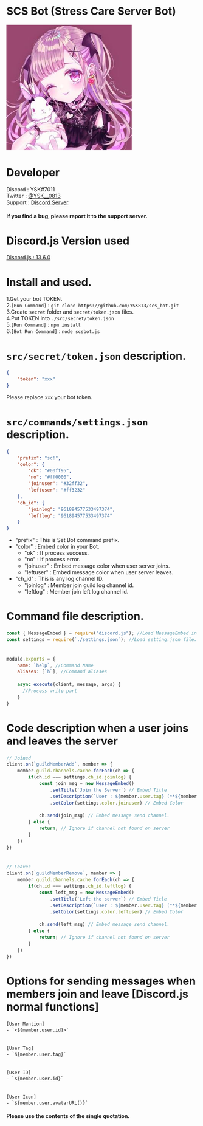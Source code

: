 # SCS Bot (Stress Care Server Bot)

![Bot Icon](/picture/SCSbot_icon.png)


# Developer  
Discord : YSK#7011  
Twitter : [@YSK__0813](https://twitter.com/YSK__0813)  
Support : [Discord Server](https://discord.gg/scHkEmcrwR)  

#### If you find a bug, please report it to the support server.



# Discord.js Version used  
[Discord.js : 13.6.0  ](https://github.com/discordjs/discord.js/releases/tag/13.6.0)



# Install and used.  
1.Get your bot TOKEN.  
2.`[Run Command]` : `git clone https://github.com/YSK813/scs_bot.git`  
3.Create `secret` folder and `secret/token.json` files.  
4.Put TOKEN into `./src/secret/token.json`  
5.`[Run Command]` : `npm install`  
6.`[Bot Run Command]` : `node scsbot.js`  



# `src/secret/token.json` description.
```json
{
    "token": "xxx"
}
```
Please replace `xxx` your bot token.



# `src/commands/settings.json` description.
```json
{
    "prefix": "sc!",
    "color": {
        "ok": "#00ff95",
        "no": "#ff0000",
        "joinuser": "#32ff32",
        "leftuser": "#ff3232"
    },
    "ch_id": {
        "joinlog": "961894577533497374",
        "leftlog": "961894577533497374"
    }
}
```  
- "prefix" : This is Set Bot command prefix.
- "color" : Embed color in your Bot.
  - "ok" : If process success.
  - "no" : If process error.
  - "joinuser" : Embed message color when user server joins.
  - "leftuser" : Embed message color when user server leaves.
- "ch_id" : This is any log channel ID.
  - "joinlog" : Member join guild log channel id.
  - "leftlog" : Member join left log channel id.



# Command file description.
```js
const { MessageEmbed } = require("discord.js"); //Load MessageEmbed in discord.js
const settings = require(`./settings.json`); //Load setting.json file.


module.exports = {
    name: `help`, //Command Name
    aliases: [`h`], //Command aliases
    
    async execute(client, message, args) {
      //Process write part
    }
}
```



# Code description when a user joins and leaves the server
```js
// Joined
client.on(`guildMemberAdd`, member => {
    member.guild.channels.cache.forEach(ch => {
        if(ch.id === settings.ch_id.joinlog) {
            const join_msg = new MessageEmbed()
                .setTitle(`Join the Server`) // Embed Title
                .setDescription(`User : ${member.user.tag} (**${member.user.id}**)`) // Embed Description
                .setColor(settings.color.joinuser) // Embed Color

            ch.send(join_msg) // Embed message send channel.
        } else {
            return; // Ignore if channel not found on server
        }
    })
})


// Leaves
client.on(`guildMemberRemove`, member => {
    member.guild.channels.cache.forEach(ch => {
        if(ch.id === settings.ch_id.leftlog) {
            const left_msg = new MessageEmbed()
                .setTitle(`Left the server`) // Embed Title
                .setDescription(`User : ${member.user.tag} (**${member.user.id}**)`) // Embed Description
                .setColor(settings.color.leftuser) // Embed Color

            ch.send(left_msg) // Embed message send channel.
        } else {
            return; // Ignore if channel not found on server
        }
    })
})
```



# Options for sending messages when members join and leave [Discord.js normal functions]
```
[User Mention]
- `<${member.user.id}>`


[User Tag]
- `${member.user.tag}`


[User ID]
- `${member.user.id}`


[User Icon]
- `${member.user.avatarURL()}`
```
#### Please use the contents of the single quotation.